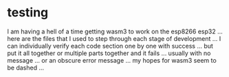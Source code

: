 # testing #

I am having a hell of a time getting wasm3 to work on the esp8266 esp32 ... here are the files that I used to step through each stage of development ... I can individually verify each code section one by one with success ... but put it all together or multiple parts together and it fails ... usually with no message ... or an obscure error message ... my hopes for wasm3 seem to be dashed ...
